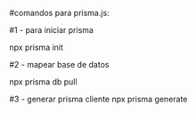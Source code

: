#comandos para prisma.js:

#1 - para iniciar prisma

npx prisma init

#2 - mapear base de datos

npx prisma db pull

#3 - generar prisma cliente
npx prisma generate